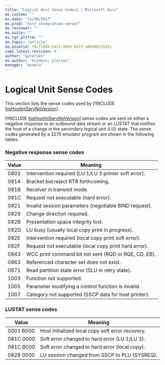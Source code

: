 ```yaml
---
title: "Logical Unit Sense Codes1 | Microsoft Docs"
ms.custom: ""
ms.date: "11/30/2017"
ms.prod: "host-integration-server"
ms.reviewer: ""
ms.suite: ""
ms.tgt_pltfrm: ""
ms.topic: "article"
ms.assetid: f9cf1d99-6411-4b0d-8915-a0bb90535d51
caps.latest.revision: 4
author: "gplarsen"
ms.author: "hisdocs; plarsen"
manager: "anneta"
---
```

# Logical Unit Sense Codes
This section lists the sense codes used by [!INCLUDE [hisHostIntServNoVersion](../includes/hishostintservnoversion-md.md)].  

 [!INCLUDE [hisHostIntServNoVersion](../includes/hishostintservnoversion-md.md)] sense codes are sent on either a negative response to an outbound data stream or an LUSTAT that notifies the host of a change in the secondary logical unit (LU) state. The sense codes generated by a 3270 emulator program are shown in the following tables.  

### Negative response sense codes  

|Value|Meaning|  
|-----------|-------------|  
|0802|Intervention required (LU 1/LU 3 printer soft error).|  
|0814|Bracket bid reject  RTR forthcoming.|  
|081B|Receiver in transmit mode.|  
|081C|Request not executable (hard error).|  
|0821|Invalid session parameters (negotiable BIND request).|  
|0829|Change direction required.|  
|082B|Presentation space integrity lost.|  
|082D|LU busy (usually local copy print in progress).|  
|082E|Intervention required (local copy print soft error).|  
|082F|Request not executable (local copy print hard error).|  
|0843|WCC print command bit not sent (RQD or RQE, CD, EB).|  
|0863|Referenced character set does not exist.|  
|0871|Read partition state error (SLU in retry state).|  
|1003|Function not supported.|  
|1005|Parameter modifying a control function is invalid.|  
|1007|Category not supported (SSCP data for host printer).|  

### LUSTAT sense codes  

|   Value   |                     Meaning                      |
|-----------|--------------------------------------------------|
| 0001 B000 | Host initialized local copy soft error recovery. |
| 081C 0000 |  Soft error changed to hard error (LU 1/LU 3).   |
| 081C B000 |  Soft error changed to hard error (local copy).  |
| 082B 0000 |  LU session changed from SSCP to PLU (SYSREQ).   |


